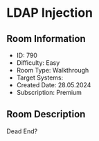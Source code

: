 ﻿# LDAP Injection

## Room Information
- ID: 790
- Difficulty: Easy
- Room Type: Walkthrough
- Target Systems: 
- Created Date: 28.05.2024
- Subscription: Premium

## Room Description
Dead End?
